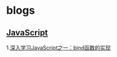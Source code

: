 # blogs
## [JavaScript](https://github.com/shhdgit/blogs/issues?q=is%3Aopen+is%3Aissue+label%3AJavaScript)
1.[深入学习JavaScript之一：bind函数的实现](https://github.com/shhdgit/blogs/issues/1)
